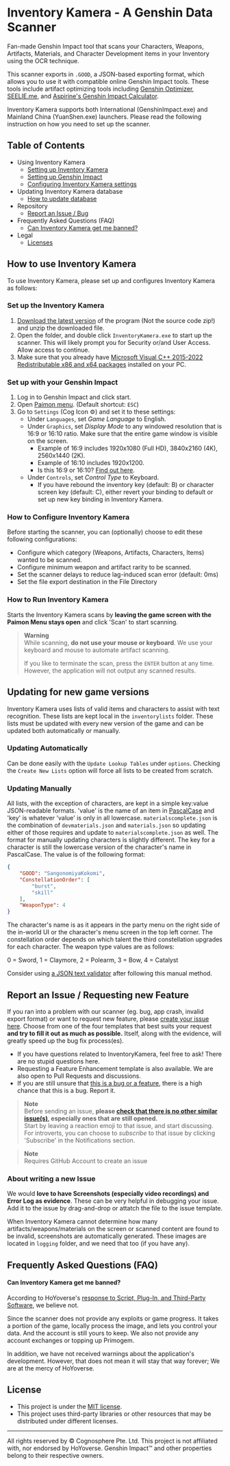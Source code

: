 # Inventory Kamera - A Genshin Data Scanner
Fan-made Genshin Impact tool that scans your Characters, Weapons, Artifacts, Materials, and Character Development items in your Inventory using the OCR technique.

This scanner exports in `.GOOD`, a JSON-based exporting format, which allows you to use it with compatible online Genshin Impact tools. These tools include artifact optimizing tools including [Genshin Optimizer](https://frzyc.github.io/genshin-optimizer/#/), [SEELIE.me](https://seelie.me/), and [Aspirine's Genshin Impact Calculator](https://genshin.aspirine.su/).

Inventory Kamera supports both International (GenshinImpact.exe) and Mainland China (YuanShen.exe) launchers. Please read the following instruction on how you need to set up the scanner.

## Table of Contents
- Using Inventory Kamera
   - [Setting up Inventory Kamera](#set-up-the-inventory-kamera)
   - [Setting up Genshin Impact](#set-up-with-your-genshin-impact)
   - [Configuring Inventory Kamera settings](#how-to-configure-inventory-kamera)
- Updating Inventory Kamera database
   - [How to update database](#updating-for-new-game-versions)
- Repository
   - [Report an Issue / Bug](#report-an-issue--requesting-new-feature)
- Frequently Asked Questions (FAQ)
   - [Can Inventory Kamera get me banned?](#can-inventory-kamera-get-me-banned)
- Legal
   - [Licenses](#license)


## How to use Inventory Kamera
To use Inventory Kamera, please set up and configures Inventory Kamera as follows:

### Set up the Inventory Kamera
1. [Download the latest version](https://github.com/Andrewthe13th/Inventory_Kamera/releases) of the program (Not the source code zip!) and unzip the downloaded file.
2. Open the folder, and double click `InventoryKamera.exe` to start up the scanner. This will likely prompt you for Security or/and User Access. Allow access to continue.
3. Make sure that you already have [Microsoft Visual C++ 2015-2022 Redistributable x86 and x64 packages](https://docs.microsoft.com/en-us/cpp/windows/latest-supported-vc-redist?view=msvc-170#visual-studio-2015-2017-2019-and-2022) installed on your PC.

### Set up with your Genshin Impact
1. Log in to Genshin Impact and click start.
2. Open [Paimon menu](https://genshin-impact.fandom.com/wiki/Paimon_Menu). (Default shortcut: `ESC`)
3. Go to `Settings` (Cog Icon ⚙) and set it to these settings:
   - Under `Languages`, set *Game Language* to English.
   - Under `Graphics`, set *Display Mode* to any windowed resolution that is 16:9 or 16:10 ratio. Make sure that the entire game window is visible on the screen.
     - Example of 16:9 includes 1920x1080 (Full HD), 3840x2160 (4K), 2560x1440 (2K).
     - Example of 16:10 includes 1920x1200.
     - Is this 16:9 or 16:10? [Find out here](https://andrew.hedges.name/experiments/aspect_ratio/).
   - Under `Controls`, set *Control Type* to Keyboard.
      - If you have rebound the inventory key (default: B) or character screen key (default: C), either revert your binding to default or set up new key binding in Inventory Kamera.

### How to Configure Inventory Kamera
Before starting the scanner, you can (optionally) choose to edit these following configurations:

- Configure which category (Weapons, Artifacts, Characters, Items) wanted to be scanned.
- Configure minimum weapon and artifact rarity to be scanned.
- Set the scanner delays to reduce lag-induced scan error (default: 0ms)
- Set the file export destination in the File Directory

### How to Run Inventory Kamera
Starts the Inventory Kamera scans by **leaving the game screen with the Paimon Menu stays open** and click 'Scan' to start scanning.

> **Warning**<br>
> While scanning, **do not use your mouse or keyboard**. We use your keyboard and mouse to automate artifact scanning.
> 
> If you like to terminate the scan, press the `ENTER` button at any time. However, the application will not output any scanned results.

## Updating for new game versions
Inventory Kamera uses lists of valid items and characters to assist with text recognition. These lists are kept local in the `inventorylists` folder. These lists must be updated with every new version of the game and can be updated both automatically or manually.

### Updating Automatically
Can be done easily with the `Update Lookup Tables` under `options`. Checking the `Create New Lists` option will force all lists to be created from scratch.

### Updating Manually
All lists, with the exception of characters, are kept in a simple key:value JSON-readable formats. 'value' is the name of an item in [PascalCase](https://en.wikipedia.org/wiki/Naming_convention_(programming)#Examples_of_multiple-word_identifier_formats) and 'key' is whatever 'value' is only in all lowercase. `materialscomplete.json` is the combination of `devmaterials.json` and `materials.json` so updating either of those requires and update to `materialscomplete.json`  as well. The format for manually updating characters is slightly different. The key for a character is still the lowercase version of the character's name in PascalCase. The value is of the following format:

``` json
{
    "GOOD": "SangonomiyaKokomi",
    "ConstellationOrder": [
        "burst",
        "skill"
    ],
    "WeaponType": 4
}
```

The character's name is as it appears in the party menu on the right side of the in-world UI or the character's menu screen in the top left corner. The constellation order depends on which talent the third constellation upgrades for each character. The weapon type values are as follows:

0 = Sword, 1 = Claymore, 2 = Polearm, 3 = Bow, 4 = Catalyst

Consider using [a JSON text validator](https://jsonlint.com/) after following this manual method.


## Report an Issue / Requesting new Feature
If you ran into a problem with our scanner (eg. bug, app crash, invalid export format) or want to request new feature, please [create your issue here](https://github.com/Andrewthe13th/Inventory_Kamera/issues/new/choose). Choose from one of the four templates that best suits your request **and try to fill it out as much as possible.** Itself, along with the evidence, will greatly speed up the bug fix process(es).

- If you have questions related to InventoryKamera, feel free to ask! There are no stupid questions here.
- Requesting a Feature Enhancement template is also available. We are also open to Pull Requests and discussions.
- If you are still unsure that [this is a bug or a feature](https://www.quora.com/What-is-the-difference-between-a-bug-and-a-feature), there is a high chance that this is a bug. Report it.

> **Note**<br>
> Before sending an issue, **please [check that there is no other similar issue(s)](https://github.com/Andrewthe13th/Inventory_Kamera/issues?q=is%3Aissue), especially ones that are still opened.**<br>
> Start by leaving a reaction emoji to that issue, and start discussing. For introverts, you can choose to *subscribe* to that issue by clicking 'Subscribe' in the Notifications section.

> **Note**<br>
> Requires GitHub Account to create an issue

### About writing a new Issue
We would **love to have Screenshots (especially video recordings) and Error Log as evidence**. These can be very helpful in debugging your issue. Add it to the issue by drag-and-drop or attatch the file to the issue template. 

When Inventory Kamera cannot determine how many artifacts/weapons/materials on the screen or scanned content are found to be invalid, screenshots are automatically generated. These images are located in `logging` folder, and we need that too (if you have any).


## Frequently Asked Questions (FAQ)
#### Can Inventory Kamera get me banned?
According to HoYoverse's [response to Script, Plug-In, and Third-Party Software](https://genshin.hoyoverse.com/en/news/detail/5763), we believe not. 

Since the scanner does not provide any exploits or game progress. It takes a portion of the game, locally process the image, and lets you control your data. And the account is still yours to keep. We also not provide any account exchanges or topping up Primogem.

In addition, we have not received warnings about the application's development. 
However, that does not mean it will stay that way forever; We are at the mercy of HoYoverse.

## License
- This project is under the [MIT license](LICENSE).
- This project uses third-party libraries or other resources that may be
distributed under different licenses.

---

All rights reserved by © Cognosphere Pte. Ltd. This project is not affiliated with, nor endorsed by HoYoverse. Genshin Impact™ and other properties belong to their respective owners.
